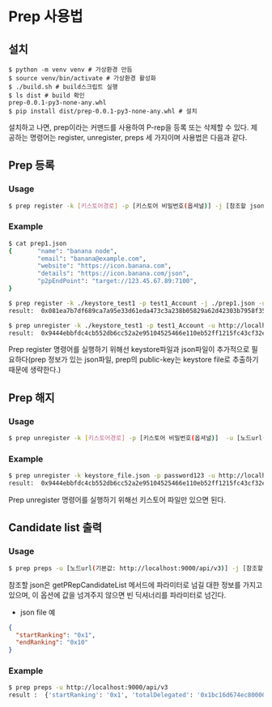 # Prep 사용법

## 설치
```
$ python -m venv venv # 가상환경 만듬
$ source venv/bin/activate # 가상환경 활성화
$ ./build.sh # build스크립트 실행
$ ls dist # build 확인
prep-0.0.1-py3-none-any.whl
$ pip install dist/prep-0.0.1-py3-none-any.whl # 설치

```
설치하고 나면, prep이라는 커맨드를 사용하여 P-rep을 등록 또는 삭제할 수 있다.
제공하는 명령어는 register, unregister, preps 세 가지이며 사용법은 다음과 같다.

## Prep 등록

### Usage

```bash
$ prep register -k [키스토어경로] -p [키스토어 비밀번호(옵셔널)] -j [참조할 json경로] -u [노드url(기본값: http://localhost:9000/api/v3)] -n [nid(기본값:3)] -s [stepLimit(기본값: 200만)]
```

### Example

```bash
$ cat prep1.json
{       "name": "banana node",
        "email": "banana@example.com",
        "website": "https://icon.banana.com",
        "details": "https://icon.banana.com/json",
        "p2pEndPoint": "target://123.45.67.89:7100",
}

$ prep register -k ./keystore_test1 -p test1_Account -j ./prep1.json -u http://localhost:9000/api/v3
result:  0x081ea7b7df689ca7a95e33d61eda473c3a238b05829a62d42303b7958f355bf5

$ prep unregister -k ./keystore_test1 -p test1_Account -u http://localhost:9000/api/v3
result:  0x9444ebbfdc4cb552db6cc52a2e95104525466e110eb52ff1215fc43cf32ecad0
```

Prep register 명령어를 실행하기 위해선 keystore파일과 json파일이 추가적으로 필요하다(prep 정보가 있는 json파일, prep의 public-key는 keystore file로 추출하기 때문에 생략한다.)

## Prep 해지

### Usage

```bash
$ prep unregister -k [키스토어경로] -p [키스토어 비밀번호(옵셔널)]  -u [노드url(기본값: http:localhost:9000/api/v3)] -a [삭제할 P-rep 주소(builtin-score-owner를 위한 옵션)] -n [nid(기본값:3)] -s [stepLimit(기본값: 200만)]
```

### Example

```bash
$ prep unregister -k keystore_file.json -p password123 -u http://localhost:9000/api/v3
result:  0x9444ebbfdc4cb552db6cc52a2e95104525466e110eb52ff1215fc43cf32ecad0
```

Prep unregister 명령어를 실행하기 위해선 키스토어 파일만 있으면 된다.

## Candidate list 출력

### Usage

```bash
$ prep preps -u [노드url(기본값: http://localhost:9000/api/v3)] -j [참조할 json경로]
```

참조할 json은 getPRepCandidateList 메서드에 파라미터로 넘길 대한 정보를 가지고 있으며, 이 옵션에 값을 넘겨주지 않으면 빈 딕셔너리를 파라미터로 넘긴다.

- json file 예
```json
{
  "startRanking": "0x1",
  "endRanking": "0x10"
}
```

### Example

```bash
$ prep preps -u http://localhost:9000/api/v3
result :  {'startRanking': '0x1', 'totalDelegated': '0x1bc16d674ec80000', 'preps': [{'address': 'hxdc8d79453ba6516bc140b7f53b6b9a012da7ff10', 'delegated': '0x1bc16d674ec80000'}]}
```
